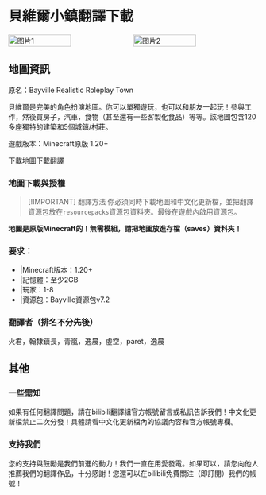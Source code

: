 # 貝維爾小鎮翻譯下載
<div style="display: flex">
  <img src="https://s11.ax1x.com/2024/02/25/pFa182V.jpg" style="width:50%" alt="图片1">
  <img src="https://s11.ax1x.com/2024/02/25/pFaQyJx.webp" style="width:50%" alt="图片2">
</div>

## 地圖資訊

原名：Bayville Realistic Roleplay Town

貝維爾是完美的角色扮演地圖。你可以單獨遊玩，也可以和朋友一起玩！參與工作，然後買房子，汽車，食物（甚至還有一些客製化食品）等等。該地圖包含120多座獨特的建築和5個城鎮/村莊。

遊戲版本：Minecraft原版 1.20+

<div style="display: flex;">
  <ButtonComponent link="https://www.mediafire.com/file/w9gwytz72hbtdyf/Bayville_-_realistic_roleplay_town_v7.2.zip/file">下載地圖</ButtonComponent>
  <ButtonComponent buttonClass='button2' link="https://vmhanhuazu.lanzoui.com/s/vmct-Bayville-mapt-cn">下載翻譯</ButtonComponent>
</div>


### 地圖下載與授權

> [!IMPORTANT] 翻譯方法
> 你必須同時下載地圖和中文化更新檔，並把翻譯資源包放在`resourcepacks`資源包資料夾。最後在遊戲內啟用資源包。

**地圖是原版Minecraft的！無需模組，請把地圖放進存檔（saves）資料夾！**

### 要求：

- |Minecraft版本：1.20+
- |記憶體：至少2GB
- |玩家：1-8
- |資源包：Bayville資源包v7.2

### 翻譯者（排名不分先後）

火君，翰隸鎮長，青嵐，逸晨，虛空，paret，逸晨

## 其他
### 一些需知
如果有任何翻譯問題，請在bilibili翻譯組官方帳號留言或私訊告訴我們！中文化更新檔禁止二次分發！具體請看中文化更新檔內的協議內容和官方帳號專欄。

### 支持我們
您的支持與鼓勵是我們前進的動力！我們一直在用愛發電。如果可以，請您向他人推薦我們的翻譯作品，十分感謝！您還可以在bilibili免費關注（即訂閱）我們的帳號！
